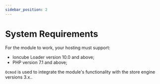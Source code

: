 ```yaml
---
sidebar_position: 2
---
```


# System Requirements

For the module to work, your hosting must support:

- Ioncube Loader version 10.0 and above;
- PHP version 7.1 and above;

`Ocmod` is used to integrate the module's functionality with the store engine versions 3.x..
